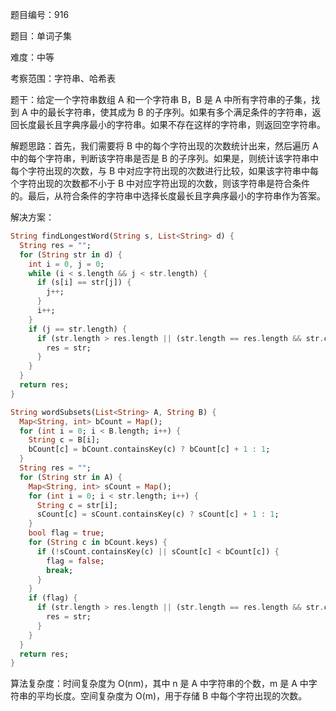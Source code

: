 题目编号：916

题目：单词子集

难度：中等

考察范围：字符串、哈希表

题干：给定一个字符串数组 A 和一个字符串 B，B 是 A 中所有字符串的子集，找到 A 中的最长字符串，使其成为 B 的子序列。如果有多个满足条件的字符串，返回长度最长且字典序最小的字符串。如果不存在这样的字符串，则返回空字符串。

解题思路：首先，我们需要将 B 中的每个字符出现的次数统计出来，然后遍历 A 中的每个字符串，判断该字符串是否是 B 的子序列。如果是，则统计该字符串中每个字符出现的次数，与 B 中对应字符出现的次数进行比较，如果该字符串中每个字符出现的次数都不小于 B 中对应字符出现的次数，则该字符串是符合条件的。最后，从符合条件的字符串中选择长度最长且字典序最小的字符串作为答案。

解决方案：

```dart
String findLongestWord(String s, List<String> d) {
  String res = "";
  for (String str in d) {
    int i = 0, j = 0;
    while (i < s.length && j < str.length) {
      if (s[i] == str[j]) {
        j++;
      }
      i++;
    }
    if (j == str.length) {
      if (str.length > res.length || (str.length == res.length && str.compareTo(res) < 0)) {
        res = str;
      }
    }
  }
  return res;
}

String wordSubsets(List<String> A, String B) {
  Map<String, int> bCount = Map();
  for (int i = 0; i < B.length; i++) {
    String c = B[i];
    bCount[c] = bCount.containsKey(c) ? bCount[c] + 1 : 1;
  }
  String res = "";
  for (String str in A) {
    Map<String, int> sCount = Map();
    for (int i = 0; i < str.length; i++) {
      String c = str[i];
      sCount[c] = sCount.containsKey(c) ? sCount[c] + 1 : 1;
    }
    bool flag = true;
    for (String c in bCount.keys) {
      if (!sCount.containsKey(c) || sCount[c] < bCount[c]) {
        flag = false;
        break;
      }
    }
    if (flag) {
      if (str.length > res.length || (str.length == res.length && str.compareTo(res) < 0)) {
        res = str;
      }
    }
  }
  return res;
}
```

算法复杂度：时间复杂度为 O(nm)，其中 n 是 A 中字符串的个数，m 是 A 中字符串的平均长度。空间复杂度为 O(m)，用于存储 B 中每个字符出现的次数。